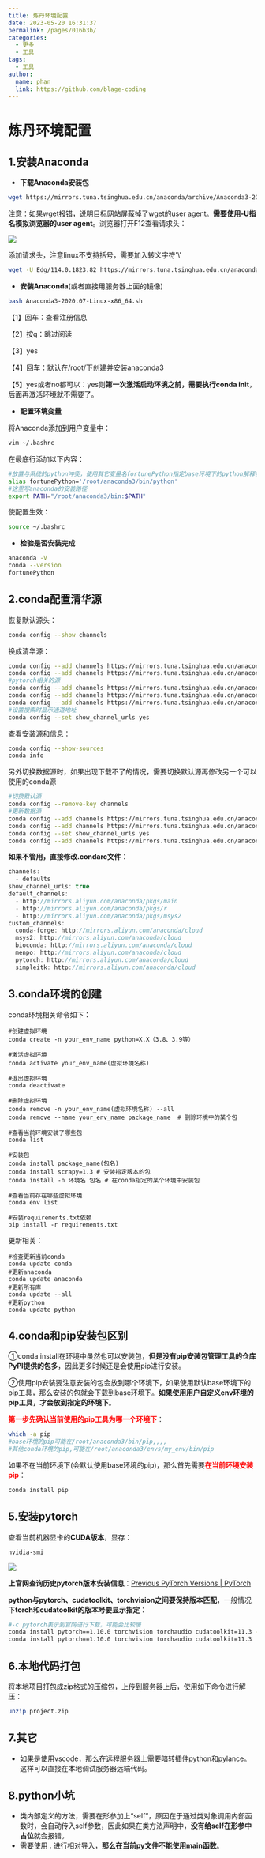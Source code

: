 ```yaml
---
title: 炼丹环境配置
date: 2023-05-20 16:31:37
permalink: /pages/016b3b/
categories:
  - 更多
  - 工具
tags:
  - 工具
author: 
  name: phan
  link: https://github.com/blage-coding
---
```

# 炼丹环境配置

## 1.安装Anaconda

- **下载Anaconda安装包**

```bash
wget https://mirrors.tuna.tsinghua.edu.cn/anaconda/archive/Anaconda3-2020.07-Linux-x86_64.sh
```

注意：如果wget报错，说明目标网站屏蔽掉了wget的user agent。**需要使用-U指名模拟浏览器的user agent**。浏览器打开F12查看请求头：

![](https://jsd.cdn.zzko.cn/gh/blage-coding/picx-images-hosting@master/20230720/image.6fi7578hb5s.png)

添加请求头，注意linux不支持括号，需要加入转义字符'\\'

```bash
wget -U Edg/114.0.1823.82 https://mirrors.tuna.tsinghua.edu.cn/anaconda/archive/Anaconda3-2020.07-Linux-x86_64.sh
```

- **安装Anaconda**(或者直接用服务器上面的镜像)

```bash
bash Anaconda3-2020.07-Linux-x86_64.sh
```

【1】回车：查看注册信息

【2】按q：跳过阅读

【3】yes

【4】回车：默认在/root/下创建并安装anaconda3

【5】yes或者no都可以：yes则**第一次激活启动环境之前，需要执行conda init**，后面再激活环境就不需要了。

- **配置环境变量**

将Anaconda添加到用户变量中：

```bash
vim ~/.bashrc
```

在最底行添加以下内容：

```bash
#放置与系统的python冲突，使用其它变量名fortunePython指定base环境下的python解释器
alias fortunePython='/root/anaconda3/bin/python'   
#这里写anaconda的安装路径
export PATH="/root/anaconda3/bin:$PATH"
```

使配置生效：

```bash
source ~/.bashrc
```

- **检验是否安装完成**

```bash
anaconda -V
conda --version
fortunePython
```

## 2.conda配置清华源

恢复默认源头：

```bash
conda config --show channels
```

换成清华源：

```bash
conda config --add channels https://mirrors.tuna.tsinghua.edu.cn/anaconda/pkgs/free/
conda config --add channels https://mirrors.tuna.tsinghua.edu.cn/anaconda/pkgs/main/
#pytorch相关的源
conda config --add channels https://mirrors.tuna.tsinghua.edu.cn/anaconda/cloud/msys2/
conda config --add channels https://mirrors.tuna.tsinghua.edu.cn/anaconda/cloud/conda-forge/
conda config --add channels https://mirrors.tuna.tsinghua.edu.cn/anaconda/cloud/pytorch/
#设置搜索时显示通道地址
conda config --set show_channel_urls yes
```

查看安装源和信息：

```bash
conda config --show-sources
conda info
```

另外切换数据源时，如果出现下载不了的情况，需要切换默认源再修改另一个可以使用的conda源

```bash
#切换默认源
conda config --remove-key channels
#更新数据源
conda config --add channels https://mirrors.tuna.tsinghua.edu.cn/anaconda/pkgs/free/
conda config --add channels https://mirrors.tuna.tsinghua.edu.cn/anaconda/pkgs/main/
conda config --set show_channel_urls yes
conda config --add channels https://mirrors.tuna.tsinghua.edu.cn/anaconda/cloud/pytorch/
```

**如果不管用，直接修改.condarc文件**：

```java
channels:
  - defaults
show_channel_urls: true
default_channels:
  - http://mirrors.aliyun.com/anaconda/pkgs/main
  - http://mirrors.aliyun.com/anaconda/pkgs/r
  - http://mirrors.aliyun.com/anaconda/pkgs/msys2
custom_channels:
  conda-forge: http://mirrors.aliyun.com/anaconda/cloud
  msys2: http://mirrors.aliyun.com/anaconda/cloud
  bioconda: http://mirrors.aliyun.com/anaconda/cloud
  menpo: http://mirrors.aliyun.com/anaconda/cloud
  pytorch: http://mirrors.aliyun.com/anaconda/cloud
  simpleitk: http://mirrors.aliyun.com/anaconda/cloud
```

## 3.conda环境的创建

conda环境相关命令如下：

```
#创建虚拟环境
conda create -n your_env_name python=X.X（3.8、3.9等）

#激活虚拟环境
conda activate your_env_name(虚拟环境名称)

#退出虚拟环境
conda deactivate 

#删除虚拟环境
conda remove -n your_env_name(虚拟环境名称) --all
conda remove --name your_env_name package_name  # 删除环境中的某个包

#查看当前环境安装了哪些包
conda list

#安装包
conda install package_name(包名)
conda install scrapy=1.3 # 安装指定版本的包
conda install -n 环境名 包名 # 在conda指定的某个环境中安装包

#查看当前存在哪些虚拟环境
conda env list 

#安装requirements.txt依赖
pip install -r requirements.txt
```

更新相关：

```
#检查更新当前conda
conda update conda
#更新anaconda
conda update anaconda
#更新所有库
conda update --all
#更新python
conda update python
```

## 4.conda和pip安装包区别

①conda install在环境中虽然也可以安装包，**但是没有pip安装包管理工具的仓库PyPI提供的包多**，因此更多时候还是会使用pip进行安装。

②使用pip安装要注意安装的包会放到哪个环境下，如果使用默认base环境下的pip工具，那么安装的包就会下载到base环境下。**如果使用用户自定义env环境的pip工具，才会放到指定的环境下**。

<font color="red">**第一步先确认当前使用的pip工具为哪一个环境下**</font>：

```bash
which -a pip
#base环境的pip可能在/root/anaconda3/bin/pip,,,,
#其他conda环境的pip,可能在/root/anaconda3/envs/my_env/bin/pip
```

如果不在当前环境下(会默认使用base环境的pip)，那么首先需要<font color="red">**在当前环境安装pip**</font>：

```bash
conda install pip
```

## 5.安装pytorch

查看当前机器显卡的**CUDA版本**，显存：

```bash
nvidia-smi
```

![](https://jsd.cdn.zzko.cn/gh/blage-coding/picx-images-hosting@master/20230722/image.777216bh9bc0.webp)

**上官网查询历史pytorch版本安装信息**：[Previous PyTorch Versions | PyTorch](https://pytorch.org/get-started/previous-versions/)

**python与pytorch、cudatoolkit、torchvision之间要保持版本匹配**，一般情况下**torch和cudatoolkit的版本号要显示指定**：

```bash
#-c pytorch表示到官网进行下载，可能会比较慢
conda install pytorch==1.10.0 torchvision torchaudio cudatoolkit=11.3 -c pytorch
conda install pytorch==1.10.0 torchvision torchaudio cudatoolkit=11.3 
```

## 6.本地代码打包

将本地项目打包成zip格式的压缩包，上传到服务器上后，使用如下命令进行解压：

```bash
unzip project.zip
```



## 7.其它

- 如果是使用vscode，那么在远程服务器上需要暗转插件python和pylance。这样可以直接在本地调试服务器远端代码。

## 8.python小坑

- 类内部定义的方法，需要在形参加上“self”，原因在于通过类对象调用内部函数时，会自动传入self参数，因此如果在类方法声明中，**没有给self在形参中占位**就会报错。
- 需要使用 . 进行相对导入，**那么在当前py文件不能使用main函数**。